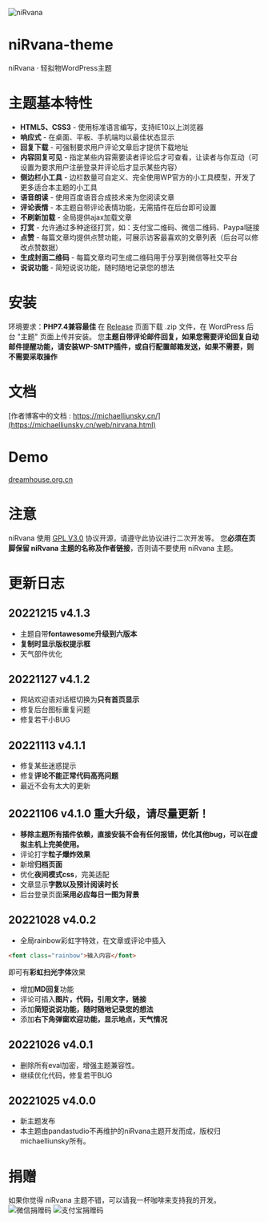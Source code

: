 ![niRvana](https://michaelliunsky.cn/wp-content/uploads/2022/10/screenshot.png)

# niRvana-theme
niRvana · 轻拟物WordPress主题
# 主题基本特性
+ **HTML5、CSS3** - 使用标准语言编写，支持IE10以上浏览器
+ **响应式** - 在桌面、平板、手机端均以最佳状态显示
+ **回复下载** - 可强制要求用户评论文章后才提供下载地址
+ **内容回复可见** - 指定某些内容需要读者评论后才可查看，让读者与你互动（可设置为要求用户注册登录并评论后才显示某些内容）
+ **侧边栏小工具** - 边栏数量可自定义、完全使用WP官方的小工具模型，开发了更多适合本主题的小工具
+ **语音朗读** - 使用百度语音合成技术来为您阅读文章
+ **评论表情** - 本主题自带评论表情功能，无需插件在后台即可设置
+ **不刷新加载** - 全局提供ajax加载文章
+ **打赏** - 允许通过多种途径打赏，如：支付宝二维码、微信二维码、Paypal链接
+ **点赞** - 每篇文章均提供点赞功能，可展示访客最喜欢的文章列表（后台可以修改点赞数据）
+ **生成封面二维码** - 每篇文章均可生成二维码用于分享到微信等社交平台
+ **说说功能** - 简短说说功能，随时随地记录您的想法

# 安装

环境要求：**PHP7.4兼容最佳**
在 [Release](https://github.com/michaelliunsky/niRvana-theme/releases) 页面下载 .zip 文件，在 WordPress 后台 "主题" 页面上传并安装。
您**主题自带评论邮件回复，如果您需要评论回复自动邮件提醒功能，请安装WP-SMTP插件，或自行配置邮箱发送，如果不需要，则不需要采取操作**

# 文档

[作者博客中的文档 : https://michaelliunsky.cn/](https://michaelliunsky.cn/web/nirvana.html)

# Demo

[dreamhouse.org.cn](https://dreamhouse.org.cn)

# 注意

niRvana 使用 [GPL V3.0](https://github.com/michaelliunsky/niRvana-theme/blob/main/LICENSE) 协议开源，请遵守此协议进行二次开发等。
您**必须在页脚保留 niRvana 主题的名称及作者链接**，否则请不要使用 niRvana 主题。

# 更新日志

## 20221215 v4.1.3
+ 主题自带**fontawesome升级到六版本**
+ **复制时显示版权提示框**
+ 天气部件优化

## 20221127 v4.1.2
+ 网站欢迎语对话框切换为**只有首页显示**
+ 修复后台图标重复问题
+ 修复若干小BUG

## 20221113 v4.1.1
+ 修复某些迷惑提示
+ 修复**评论不能正常代码高亮问题**
+ 最近不会有太大的更新

## 20221106 v4.1.0 重大升级，请尽量更新！
+ **移除主题所有插件依赖，直接安装不会有任何报错，优化其他bug，可以在虚拟主机上完美使用。**
+ 评论打字**粒子爆炸效果**
+ 新增**归档页面**
+ 优化**夜间模式css**，完美适配
+ 文章显示**字数以及预计阅读时长**
+ 后台登录页面**采用必应每日一图为背景**

## 20221028 v4.0.2
+ 全局rainbow彩虹字特效，在文章或评论中插入
```html
<font class="rainbow">输入内容</font>
```
即可有**彩虹扫光字体**效果
+ 增加**MD回复**功能
+ 评论可插入**图片，代码，引用文字，链接**
+ 添加**简短说说功能，随时随地记录您的想法**
+ 添加**右下角弹窗欢迎功能，显示地点，天气情况**

## 20221026 v4.0.1
+ 删除所有eval加密，增强主题兼容性。
+ 继续优化代码，修复若干BUG

## 20221025 v4.0.0
+ 新主题发布
+ 本主题由pandastudio不再维护的niRvana主题开发而成，版权归michaelliunsky所有。

# 捐赠
如果你觉得 niRvana 主题不错，可以请我一杯咖啡来支持我的开发。
![微信捐赠码](https://michaelliunsky.cn/wp-content/uploads/2022/08/wechat.jpg)
![支付宝捐赠码](https://michaelliunsky.cn/wp-content/uploads/2022/08/alipay.jpg)